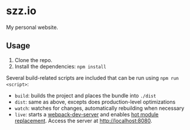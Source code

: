 # szz.io
My personal website.

## Usage
1. Clone the repo.
2. Install the dependencies: `npm install`

Several build-related scripts are included that can be run using
`npm run <script>`:
- `build`: builds the project and places the bundle into `./dist`
- `dist`: same as above, excepts does production-level optimizations
- `watch`: watches for changes, automatically rebuilding when necessary
- `live`: starts a [webpack-dev-server] and enables [hot module replacement].
  Access the server at [http://localhost:8080](http://localhost:8080).

[webpack-dev-server]: https://webpack.js.org/guides/development/#using-webpack-dev-server
[hot module replacement]: https://webpack.js.org/guides/hot-module-replacement/

